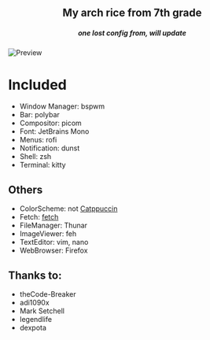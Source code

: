 <h2 align="center">My arch rice from 7th grade</h2>
<h5 align="center">one lost config from, will update</h5>

![Preview](https://github.com/Consectaneus/dots/blob/main/rice.png?raw=true)

# Included
  - Window Manager: bspwm
  - Bar: polybar
  - Compositor: picom
  - Font: JetBrains Mono
  - Menus: rofi
  - Notification: dunst
  - Shell: zsh
  - Terminal: kitty

## Others
  - ColorScheme: not [Catppuccin](https://github.com/catppuccin)
  - Fetch: [fetch](https://github.com/Manas140/fetch)
  - FileManager: Thunar 
  - ImageViewer: feh
  - TextEditor: vim, nano
  - WebBrowser: Firefox
## Thanks to:
  - <a style="text-decoration: none;" href="https://github.com/theCode-Breaker">theCode-Breaker</a>
  - <a style="text-decoration: none;" href="https://github.com/adi1090x">adi1090x</a>
  - <a style="text-decoration: none;" href="https://stackoverflow.com/users/2836621/mark-setchell">Mark Setchell</a>
  - <a style="text-decoration: none;" href="https://github.com/legendlife">legendlife</a>
  - <a style="text-decoration: none;" href="https://github.com/dexpota">dexpota</a>
